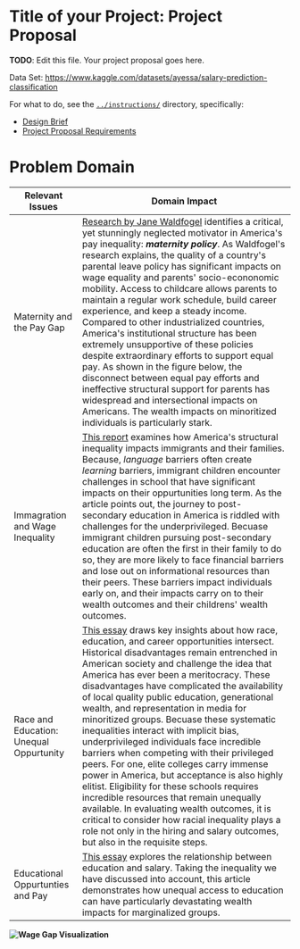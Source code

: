 # Title of your Project: Project Proposal 

**TODO**: Edit this file. Your project proposal goes here.

Data Set:
https://www.kaggle.com/datasets/ayessa/salary-prediction-classification

For what to do, see the [`../instructions/`](../instructions/) directory, specifically: 

* [Design Brief](../instructions/project-design-brief.pdf)
* [Project Proposal Requirements](../instructions/p01-proposal-requirements.md)


# Problem Domain

|Relevant Issues|Domain Impact|
|-----------------------------| -------------- |
|Maternity and the Pay Gap|  [Research by Jane Waldfogel](https://pubs.aeaweb.org/doi/pdfplus/10.1257/jep.12.1.137) identifies a critical, yet stunningly neglected motivator in America's pay inequality: **_maternity policy_**. As Waldfogel's research explains, the quality of a country's parental leave policy has significant impacts on wage equality and parents' socio-econonomic mobility. Access to childcare allows parents to maintain a regular work schedule, build career experience, and keep a steady income. Compared to other industrialized countries, America's institutional structure has been extremely unsupportive of these policies despite extraordinary efforts to support equal pay. As shown in the figure below, the disconnect between equal pay efforts and ineffective structural support for parents has widespread and intersectional impacts on Americans. The wealth impacts on minoritized individuals is particularly stark. |
|Immagration and Wage Inequality| [This report](https://files.eric.ed.gov/fulltext/EJ920372.pdf) examines how America's structural inequality impacts immigrants and their families. Because, _language_ barriers often create _learning_ barriers, immigrant children encounter challenges in school that have significant impacts on their oppurtunities long term. As the article points out, the journey to post-secondary education in America is riddled with challenges for the underprivileged. Becuase immigrant children pursuing post-secondary education are often the first in their family to do so, they are more likely to face financial barriers and lose out on informational resources than their peers. These barriers impact individuals early on, and their impacts carry on to their wealth outcomes and their childrens' wealth outcomes. |
| Race and Education: Unequal Oppurtunity | [This essay](https://www.tandfonline.com/doi/pdf/10.1080/01419870.2017.1344267?needAccess=true) draws key insights about how race, education, and career opportunities intersect. Historical disadvantages remain entrenched in American society and challenge the idea that America has ever been a meritocracy. These disadvantages have complicated the availability of local quality public education, generational wealth, and representation in media for minoritized groups. Becuase these systematic inequalities interact with implicit bias, underprivileged individuals face incredible barriers when competing with their privileged peers. For one, elite colleges carry immense power in America, but acceptance is also highly elitist. Eligibility for these schools requires incredible resources that remain unequally available. In evaluating wealth outcomes, it is critical to consider how racial inequality plays a role not only in the hiring and salary outcomes, but also in the requisite steps. |
|Educational Oppurtunties and Pay|[This essay](https://www.jstor.org/stable/1925454?seq=3#metadata_info_tab_contents) explores the relationship between education and salary. Taking the inequality we have discussed into account, this article demonstrates how unequal access to education can have particularly devastating wealth impacts for marginalized groups. |



**![Wage Gap Visualization](https://github.com/info201b-au2022/project-redvelvet/blob/316366734fa2c198d1766e581df156a4ae03a0da/docs/Figure-Domain-%20Wages.png)**

